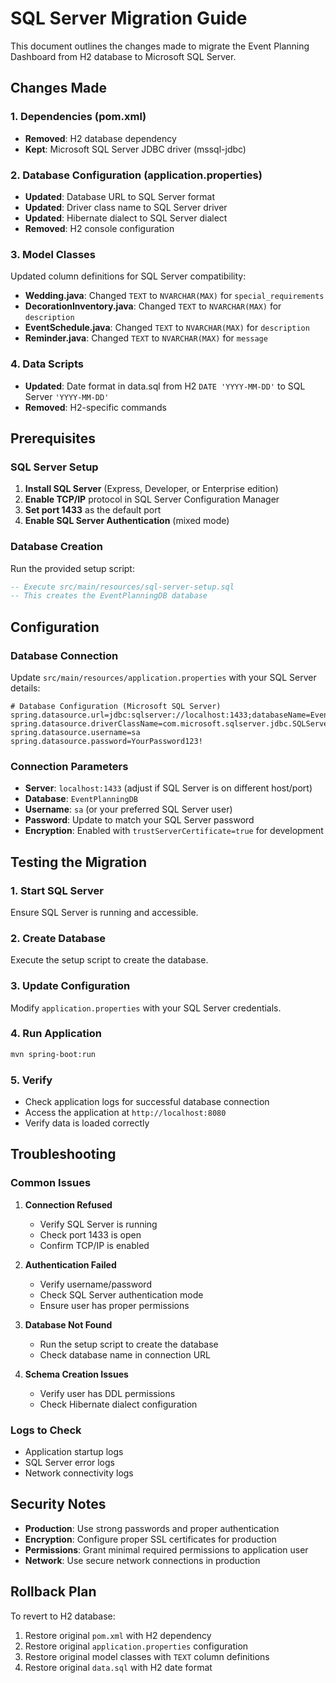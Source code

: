 # SQL Server Migration Guide

This document outlines the changes made to migrate the Event Planning Dashboard from H2 database to Microsoft SQL Server.

## Changes Made

### 1. Dependencies (pom.xml)
- **Removed**: H2 database dependency
- **Kept**: Microsoft SQL Server JDBC driver (mssql-jdbc)

### 2. Database Configuration (application.properties)
- **Updated**: Database URL to SQL Server format
- **Updated**: Driver class name to SQL Server driver
- **Updated**: Hibernate dialect to SQL Server dialect
- **Removed**: H2 console configuration

### 3. Model Classes
Updated column definitions for SQL Server compatibility:
- **Wedding.java**: Changed `TEXT` to `NVARCHAR(MAX)` for `special_requirements`
- **DecorationInventory.java**: Changed `TEXT` to `NVARCHAR(MAX)` for `description`
- **EventSchedule.java**: Changed `TEXT` to `NVARCHAR(MAX)` for `description`
- **Reminder.java**: Changed `TEXT` to `NVARCHAR(MAX)` for `message`

### 4. Data Scripts
- **Updated**: Date format in data.sql from H2 `DATE 'YYYY-MM-DD'` to SQL Server `'YYYY-MM-DD'`
- **Removed**: H2-specific commands

## Prerequisites

### SQL Server Setup
1. **Install SQL Server** (Express, Developer, or Enterprise edition)
2. **Enable TCP/IP** protocol in SQL Server Configuration Manager
3. **Set port 1433** as the default port
4. **Enable SQL Server Authentication** (mixed mode)

### Database Creation
Run the provided setup script:
```sql
-- Execute src/main/resources/sql-server-setup.sql
-- This creates the EventPlanningDB database
```

## Configuration

### Database Connection
Update `src/main/resources/application.properties` with your SQL Server details:

```properties
# Database Configuration (Microsoft SQL Server)
spring.datasource.url=jdbc:sqlserver://localhost:1433;databaseName=EventPlanningDB;encrypt=true;trustServerCertificate=true
spring.datasource.driverClassName=com.microsoft.sqlserver.jdbc.SQLServerDriver
spring.datasource.username=sa
spring.datasource.password=YourPassword123!
```

### Connection Parameters
- **Server**: `localhost:1433` (adjust if SQL Server is on different host/port)
- **Database**: `EventPlanningDB`
- **Username**: `sa` (or your preferred SQL Server user)
- **Password**: Update to match your SQL Server password
- **Encryption**: Enabled with `trustServerCertificate=true` for development

## Testing the Migration

### 1. Start SQL Server
Ensure SQL Server is running and accessible.

### 2. Create Database
Execute the setup script to create the database.

### 3. Update Configuration
Modify `application.properties` with your SQL Server credentials.

### 4. Run Application
```bash
mvn spring-boot:run
```

### 5. Verify
- Check application logs for successful database connection
- Access the application at `http://localhost:8080`
- Verify data is loaded correctly

## Troubleshooting

### Common Issues

1. **Connection Refused**
   - Verify SQL Server is running
   - Check port 1433 is open
   - Confirm TCP/IP is enabled

2. **Authentication Failed**
   - Verify username/password
   - Check SQL Server authentication mode
   - Ensure user has proper permissions

3. **Database Not Found**
   - Run the setup script to create the database
   - Check database name in connection URL

4. **Schema Creation Issues**
   - Verify user has DDL permissions
   - Check Hibernate dialect configuration

### Logs to Check
- Application startup logs
- SQL Server error logs
- Network connectivity logs

## Security Notes

- **Production**: Use strong passwords and proper authentication
- **Encryption**: Configure proper SSL certificates for production
- **Permissions**: Grant minimal required permissions to application user
- **Network**: Use secure network connections in production

## Rollback Plan

To revert to H2 database:
1. Restore original `pom.xml` with H2 dependency
2. Restore original `application.properties` configuration
3. Restore original model classes with `TEXT` column definitions
4. Restore original `data.sql` with H2 date format
